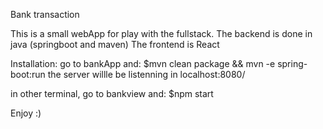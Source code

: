 Bank transaction

This is a small webApp for play with the fullstack.
The backend is done in java (springboot and maven)
The frontend is React

Installation:
go to bankApp and: $mvn clean package && mvn -e spring-boot:run
the server willle be listenning in localhost:8080/

in other terminal, go to bankview and: $npm start

Enjoy :)

